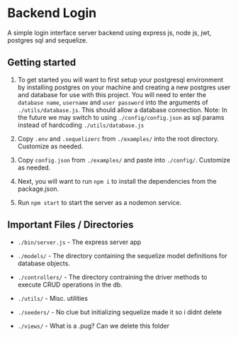# Backend Login
A simple login interface server backend using express js, node js, jwt, postgres sql and sequelize.

## Getting started
1. To get started you will want to first setup your postgresql environment by installing postgres on your machine and 
creating a new postgres user and database for use with this project. You will need to enter the `database name`,
`username` and `user password` into the arguments of `./utils/database.js`. This should allow a database connection.
Note: In the future we may switch to using `./config/config.json` as sql params instead of hardcoding `./utils/database.js`

2. Copy `.env` and `.sequelizerc` from `./examples/` into the root directory. Customize as needed.

3. Copy `config.json` from `./examples/` and paste into `./config/`. Customize as needed.

4. Next, you will want to run `npm i` to install the dependencies from the package.json. 

5. Run `npm start` to start the server as a nodemon service.

## Important Files / Directories
* `./bin/server.js` - The express server app
* `./models/` - The directory containing the sequelize model definitions for database objects.
* `./controllers/` - The directory contraining the driver methods to execute CRUD operations in the db.
* `./utils/` - Misc. utilities

* `./seeders/` - No clue but initializing sequelize made it so i didnt delete
* `./views/` - What is a .pug? Can we delete this folder
